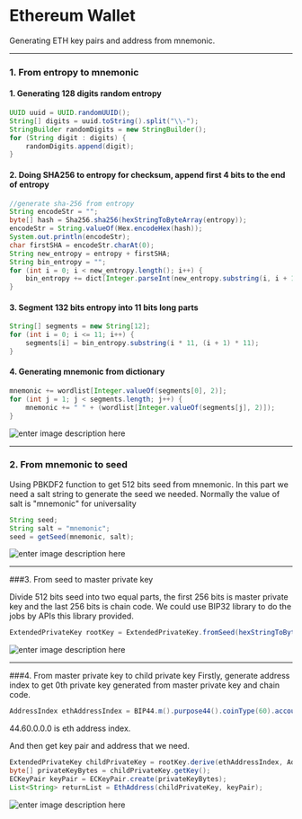 # Ethereum Wallet

Generating ETH key pairs and address from mnemonic.


----------


### 1. From entropy to mnemonic

#### 1. Generating 128 digits random entropy
```java
UUID uuid = UUID.randomUUID();
String[] digits = uuid.toString().split("\\-");
StringBuilder randomDigits = new StringBuilder();
for (String digit : digits) {
    randomDigits.append(digit);
}
```

#### 2. Doing SHA256 to entropy for checksum, append first 4 bits to the end of entropy
```java
//generate sha-256 from entropy
String encodeStr = "";
byte[] hash = Sha256.sha256(hexStringToByteArray(entropy));
encodeStr = String.valueOf(Hex.encodeHex(hash));
System.out.println(encodeStr);
char firstSHA = encodeStr.charAt(0);
String new_entropy = entropy + firstSHA;
String bin_entropy = "";
for (int i = 0; i < new_entropy.length(); i++) {
    bin_entropy += dict[Integer.parseInt(new_entropy.substring(i, i + 1), 16)];
}
```
#### 3. Segment 132 bits entropy into 11 bits long parts
```java
String[] segments = new String[12];
for (int i = 0; i <= 11; i++) {
    segments[i] = bin_entropy.substring(i * 11, (i + 1) * 11);
}
```
#### 4. Generating mnemonic from dictionary
```java
mnemonic += wordlist[Integer.valueOf(segments[0], 2)];
for (int j = 1; j < segments.length; j++) {
    mnemonic += " " + (wordlist[Integer.valueOf(segments[j], 2)]);
}
```
![enter image description here](https://upload-images.jianshu.io/upload_images/10931084-93b10c15c7277420.png?imageMogr2/auto-orient/strip%7CimageView2/2/w/700)


----------


### 2. From mnemonic to seed

Using PBKDF2 function to get 512 bits seed from mnemonic.
In this part we need a salt string to generate the seed we needed. Normally the value of salt is "mnemonic" for universality

```java
String seed;
String salt = "mnemonic";
seed = getSeed(mnemonic, salt);
```
![enter image description here](https://upload-images.jianshu.io/upload_images/10931084-eb8d30c6fc836a5b.png?imageMogr2/auto-orient/strip%7CimageView2/2/w/700)


----------


###3. From seed to master private key

Divide 512 bits seed into two equal parts, the first 256 bits is master private key and the last 256 bits is chain code. We could use BIP32 library to do the jobs by APIs this library provided.

```java
ExtendedPrivateKey rootKey = ExtendedPrivateKey.fromSeed(hexStringToByteArray(seed), Bitcoin.MAIN_NET);
```
![enter image description here](https://upload-images.jianshu.io/upload_images/10931084-177ace609e88a5a3.png?imageMogr2/auto-orient/strip%7CimageView2/2/w/700)

----------
###4. From master private key to child private key
Firstly, generate address index to get 0th private key generated from master private key and chain code.
```java
AddressIndex ethAddressIndex = BIP44.m().purpose44().coinType(60).account(0).external().address(0);
```
44.60.0.0.0 is eth address index.

And then get key pair and address that we need.
```java
ExtendedPrivateKey childPrivateKey = rootKey.derive(ethAddressIndex, AddressIndex.DERIVATION);
byte[] privateKeyBytes = childPrivateKey.getKey(); 
ECKeyPair keyPair = ECKeyPair.create(privateKeyBytes);
List<String> returnList = EthAddress(childPrivateKey, keyPair);
```

![enter image description here](https://upload-images.jianshu.io/upload_images/10931084-dfd91a5ee94953e7.png?imageMogr2/auto-orient/strip%7CimageView2/2/w/700)
